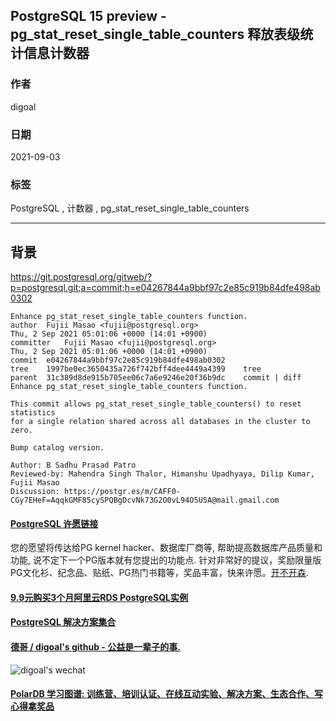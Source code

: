 ## PostgreSQL 15 preview - pg_stat_reset_single_table_counters 释放表级统计信息计数器  
  
### 作者  
digoal  
  
### 日期  
2021-09-03   
  
### 标签  
PostgreSQL , 计数器 , pg_stat_reset_single_table_counters   
  
----  
  
## 背景  
https://git.postgresql.org/gitweb/?p=postgresql.git;a=commit;h=e04267844a9bbf97c2e85c919b84dfe498ab0302  
  
```  
Enhance pg_stat_reset_single_table_counters function.  
author	Fujii Masao <fujii@postgresql.org>	  
Thu, 2 Sep 2021 05:01:06 +0000 (14:01 +0900)  
committer	Fujii Masao <fujii@postgresql.org>	  
Thu, 2 Sep 2021 05:01:06 +0000 (14:01 +0900)  
commit	e04267844a9bbf97c2e85c919b84dfe498ab0302  
tree	1997be0ec3650435a726f742bff4dee4449a4399	tree  
parent	31c389d8de915b705ee06c7a6e9246e20f36b9dc	commit | diff  
Enhance pg_stat_reset_single_table_counters function.  
  
This commit allows pg_stat_reset_single_table_counters() to reset statistics  
for a single relation shared across all databases in the cluster to zero.  
  
Bump catalog version.  
  
Author: B Sadhu Prasad Patro  
Reviewed-by: Mahendra Singh Thalor, Himanshu Upadhyaya, Dilip Kumar, Fujii Masao  
Discussion: https://postgr.es/m/CAFF0-CGy7EHeF=AqqkGMF85cySPQBgDcvNk73G2O0vL94O5U5A@mail.gmail.com  
```  
  
  
#### [PostgreSQL 许愿链接](https://github.com/digoal/blog/issues/76 "269ac3d1c492e938c0191101c7238216")
您的愿望将传达给PG kernel hacker、数据库厂商等, 帮助提高数据库产品质量和功能, 说不定下一个PG版本就有您提出的功能点. 针对非常好的提议，奖励限量版PG文化衫、纪念品、贴纸、PG热门书籍等，奖品丰富，快来许愿。[开不开森](https://github.com/digoal/blog/issues/76 "269ac3d1c492e938c0191101c7238216").  
  
  
#### [9.9元购买3个月阿里云RDS PostgreSQL实例](https://www.aliyun.com/database/postgresqlactivity "57258f76c37864c6e6d23383d05714ea")
  
  
#### [PostgreSQL 解决方案集合](https://yq.aliyun.com/topic/118 "40cff096e9ed7122c512b35d8561d9c8")
  
  
#### [德哥 / digoal's github - 公益是一辈子的事.](https://github.com/digoal/blog/blob/master/README.md "22709685feb7cab07d30f30387f0a9ae")
  
  
![digoal's wechat](../pic/digoal_weixin.jpg "f7ad92eeba24523fd47a6e1a0e691b59")
  
  
#### [PolarDB 学习图谱: 训练营、培训认证、在线互动实验、解决方案、生态合作、写心得拿奖品](https://www.aliyun.com/database/openpolardb/activity "8642f60e04ed0c814bf9cb9677976bd4")
  
